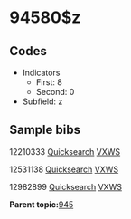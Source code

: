 # 94580$z

## Codes

-   Indicators
    -   First: 8
    -   Second: 0
-   Subfield: z

## Sample bibs

12210333 [Quicksearch](https://search.library.yale.edu/catalog/12210333) [VXWS](http://prodorbis.library.yale.edu:7014/vxws/GetHoldingsService?bibId=12210333)

12531138 [Quicksearch](https://search.library.yale.edu/catalog/12531138) [VXWS](http://prodorbis.library.yale.edu:7014/vxws/GetHoldingsService?bibId=12531138)

12982899 [Quicksearch](https://search.library.yale.edu/catalog/12982899) [VXWS](http://prodorbis.library.yale.edu:7014/vxws/GetHoldingsService?bibId=12982899)

**Parent topic:**[945](../../tags/945/945.md)

